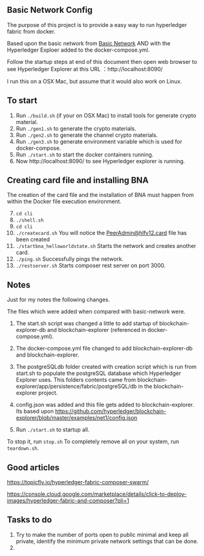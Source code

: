 ## Basic Network Config

The purpose of this project is to provide a easy way to run hyperledger fabric from docker.

Based upon the basic network from [Basic Network](https://github.com/hyperledger/fabric-samples/tree/master/basic-network)
 AND with the Hyperledger Exploer added to the docker-compose.yml.

Follow the startup steps at end of this document then open web browser to see Hyperledger Explorer at this URL ：http://localhost:8090/

I run this on a OSX Mac, but assume that it would also work on Linux.

## To start

1. Run ``./build.sh`` (if your on OSX Mac) to install tools for generate crypto material.
2. Run ``./gen1.sh`` to generate the crypto materials.
3. Run ``./gen2.sh`` to generate the channel crypto materials.
4. Run ``./gen3.sh`` to generate environment variable which is used for docker-compose.
5. Run ``./start.sh`` to start the docker containers running.
6. Now http://localhost:8090/ to see Hyperledger explorer is running.

## Creating card file and installing BNA

The creation of the card file and the installation of BNA must happen from within the Docker file execution environment.

7. ``cd cli``
8. ``./shell.sh``
9. ``cd cli``
10. ``./createcard.sh`` You will notice the PeerAdmin@hlfv12.card file has been created
11. ``./startbna_helloworldstate.sh`` Starts the network and creates another card.
12. ``./ping.sh`` Successfully pings the network.
13. ``./restserver.sh`` Starts composer rest server on port 3000.

## Notes

Just for my notes the following changes.

The files which were added when compared with basic-network were.

1. The start.sh script was changed a little to add startup of blockchain-explorer-db and blockchain-explorer (referenced in docker-compose.yml).

2. The docker-compose.yml file changed to add blockchain-explorer-db and blockchain-explorer.

3. The postgreSQLdb folder created with creation script which is run from start.sh to populate the postgreSQL database which Hyperledger Explorer uses. This folders contents came from blockchain-explorer/app/persistence/fabric/postgreSQL/db in the blockchain-explorer project.

4. config.json was added and this file gets added to blockchain-explorer.
Its based upon https://github.com/hyperledger/blockchain-explorer/blob/master/examples/net1/config.json

5. Run ``./start.sh`` to startup all.

To stop it, run ``stop.sh``
To completely remove all on your system, run ``teardown.sh``.

## Good articles

https://topicfly.io/hyperledger-fabric-composer-swarm/

https://console.cloud.google.com/marketplace/details/click-to-deploy-images/hyperledger-fabric-and-composer?pli=1

## Tasks to do

1. Try to make the number of ports open to public minimal and keep all private, identify the minimum private network settings that can be done.
2. 